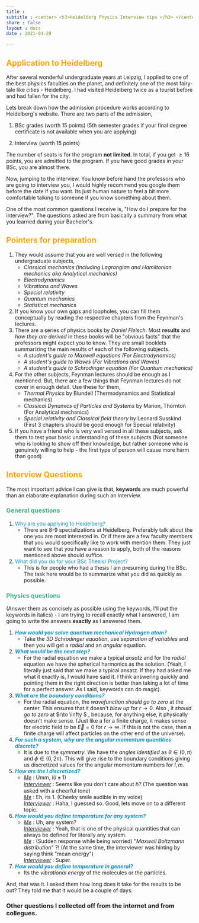 ```yaml
---
title :
subtitle : <center> <h3>Heidelberg Physics Interview tips </h3> </center>
share : false
layout : docs
date : 2021-04-29

---
```


## <span style = "color:orange"> Application to Heidelberg </span>

After several wonderful undergraduate years at Leipzig,  I applied to one of the best physics faculties on the planet, and definitely one of the most fairy-tale like cities - Heidelberg. I had visited Heidelberg twice as a tourist before and had fallen for the city.

Lets break down how the admission procedure works according to Heidelberg's website. There are two parts of the admission,

1. BSc grades (worth 15 points) (5th semester grades if your final degree certificate is not available when you are applying)

2. Interview (worth 15 points)

The number of seats is for the program **not limited**. In total, if you get $\geq 16$ points, you are admitted to the program. If you have good grades in your BSc, you are almost there.

Now, jumping to the interview. You know before hand the professors who are going to interview you, I would highly recommend you google them before the date if you want. Its just human nature to feel a bit more comfortable talking to someone if you know something about them.

One of the most common questions I receive is, "How do I prepare for the interview?". The questions asked are from basically a summary from what you learned during your Bachelor's.

## <span style = "color:orange"> Pointers for preparation </span>

1. They would assume that you are well versed in the following undergraduate subjects, 
   - *Classical mechanics (Including Lagrangian and Hamiltonian mechanics aka Analytical mechanics)*
   - *Electrodynamics*
   - *Vibrations and Waves*
   - *Special relativity*
   - *Quantum mechanics*
   - *Statistical mechanics*
2. If you know your own gaps and loopholes, you can fill them conceptually by reading the respective chapters from the Feynman's lectures. 
3. There are a series of physics books by *Daniel Fleisch*. Most **results** and *how they are derived* in these books will be "obvious facts" that the professors might expect you to know. They are small booklets summarizing the main results of each of the following subjects.
   - *A student's guide to Maxwell equations (For Electrodynamics)* 
   - *A student's guide to Waves (For Vibrations and Waves)*
   - *A student's guide to Schrodinger equation (For Quantum mechanics)* 
4. For the other subjects, Feynman lectures should be enough as I mentioned. But, there are a few things that Feynman lectures do not cover in enough detail. Use these for them,
   - *Thermal Physics* by Blundell (Thermodynamics and Statistical mechanics)
   - *Classical Dynamics of Particles and Systems*  by Marion, Thornton (For Analytical mechanics)
   - *Special relativity and Classical field theory* by Leonard Susskind (First 3 chapters should be good enough for Special relativity)
5. If you have a friend who is very well versed in all these subjects, ask them to test your basic understanding of these subjects (Not someone who is looking to show off their knowledge, but rather someone who is genuinely willing to help -  the first type of person will cause more harm than good)

## <span style = "color:orange"> Interview Questions </span>

The most important advice I can give is that, **keywords** are much powerful than an elaborate explanation during such an interview.

### <span style = "color:#3db18b"> General questions </span>

1. <span style = "color:#158FBF">Why are you applying to Heidelberg?</span>
   - There are 8-9 specializations at Heidelberg. Preferably talk about the one you are most interested in. Or if there are a few faculty members that you would specifically like to work with mention them. They just want to see that you have a reason to apply, both of the reasons mentioned above should suffice.
2. <span style = "color:#158FBF"> What did you do for your BSc Thesis/ Project? </span>
   - This is for people who had a thesis I am presuming during the BSc. The task here would be to summarize what you did as quickly as possible.

### <span style = "color:#3db18b"> Physics questions </span>

(Answer them as concisely as possible using the keywords, I'll put the keywords in italics) - I am trying to recall exactly what I answered, I am going to write the answers **exactly** as I answered them. 

1. ***<span style = "color:#158FBF">How would you solve quantum mechanical Hydrogen atom?</span>***
   - Take the *3D Schrodinger equation*, use *separation of variables* and then you will get a *radial* and an *angular* equation.
2. ***<span style = "color:#158FBF">What would be the next step?</span>***
   - For the radial equation we make a typical *ansatz* and for the *radial* equation we have the spherical harmonics as the solution.
     (Yeah, I literally just said that we make a typical ansatz. If they had asked me what it exactly is, I would have said it. I think answering quickly and pointing them in the right direction is better than taking a lot of time for a perfect answer. As I said, keywords can do magic).
3. ***<span style = "color:#158FBF">What are the boundary conditions?</span>***
   - For the radial equation, the *wavefunction should go to zero* at the center. This ensures that it doesn't *blow up* for $r\to 0$. Also , it *should go to zero* at $r\to \infty $ , because, for anything else, it physically doesn't make sense. (Just like a for a finite charge, it makes sense for electric field to be $\vec{E}=0$ for $r\to\infty$. If this is not the case, then a finite charge will affect particles on the other end of the universe).
4. ***<span style = "color:#158FBF">For such a system, why are the angular momentum quantities discrete?</span>***
   - It is due to the *symmetry*. We have the *angles identified* as $\theta\in(0,\pi)$ and $\phi\in(0,2\pi)$. This will give rise to the boundary conditions giving us discretized values for the angular momentum numbers for $l,m$.
5. ***<span style = "color:#158FBF">How are the $l$ discretized?</span>***
   - <u>*Me*</u> : Umm, $l(l\pm1)$ <br>
     <u>*Interviewer*</u> : Seems like you don't care about $\hbar$? (The question was asked with a cheerful tone) <br>
     <u>*Me*</u> : Eh, its 1. (Cheeky smile audible in my voice) <br>
     *<u>Interviewer</u>* : Haha, I guessed so. Good, lets move on to a different topic.
6. ***<span style = "color:#158FBF">How would you define temperature for any system?</span>***
   - <u>*Me*</u> : Uh, any system?   <br>
     <u>*Interviewer*</u> : Yeah, that is one of the physical quantities that can always be defined for literally any system. <br>
     <u>*Me*</u> : (Sudden response while being worried) "*Maxwell Boltzmann distribution*" ?! (At the same time, the interviewer was hinting by saying think "mean energy") <br>
     *<u>Interviewer</u>* : Super.
7. ***<span style = "color:#158FBF">How would you define temperature in general?</span>***
   - Its the *vibrational energy* of the molecules or the particles.

And, that was it. I asked them how long does it take for the results to be out? They told me that it would be a couple of days.

### Other questions I collected off from the internet and from collegues.
